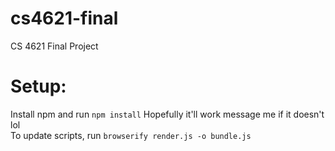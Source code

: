 # cs4621-final
CS 4621 Final Project

# Setup:
Install npm and run `npm install`
Hopefully it'll work message me if it doesn't lol <br />
To update scripts, run `browserify render.js -o bundle.js`